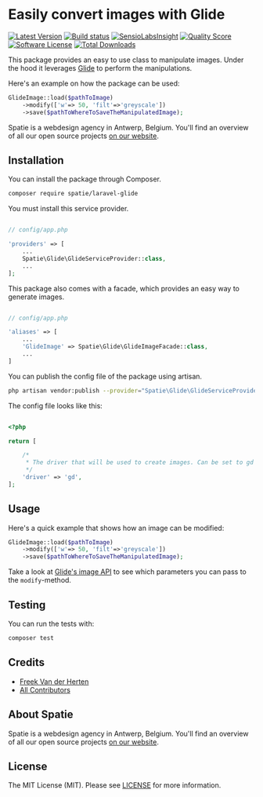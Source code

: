 # Easily convert images with Glide
[![Latest Version](https://img.shields.io/github/release/spatie/laravel-glide.svg?style=flat-square)](https://github.com/spatie/laravel-glide/releases)
[![Build status](https://img.shields.io/travis/spatie/laravel-glide.svg)](https://travis-ci.org/spatie/laravel-glide)
[![SensioLabsInsight](https://insight.sensiolabs.com/projects/ad0422ca-e31f-44a3-b01a-ee5ec757b18d/mini.png)](https://insight.sensiolabs.com/projects/ad0422ca-e31f-44a3-b01a-ee5ec757b18d)
[![Quality Score](https://img.shields.io/scrutinizer/g/spatie/laravel-glide.svg?style=flat-square)](https://scrutinizer-ci.com/g/spatie/laravel-glide)
[![Software License](https://img.shields.io/badge/license-MIT-brightgreen.svg?style=flat-square)](LICENSE.md)
[![Total Downloads](https://img.shields.io/packagist/dt/spatie/laravel-glide.svg?style=flat-square)](https://packagist.org/packages/spatie/laravel-glide)

This package provides an easy to use class to manipulate images. Under the hood it leverages [Glide](http://glide.thephpleague.com/) to perform 
the manipulations.

Here's an example on how the package can be used:

```php
GlideImage::load($pathToImage)
	->modify(['w'=> 50, 'filt'=>'greyscale'])
	->save($pathToWhereToSaveTheManipulatedImage);
```

Spatie is a webdesign agency in Antwerp, Belgium. You'll find an overview of all our open source projects [on our website](https://spatie.be/opensource).

## Installation

You can install the package through Composer.

```bash
composer require spatie/laravel-glide
```

You must install this service provider.

```php

// config/app.php

'providers' => [
    ...
    Spatie\Glide\GlideServiceProvider::class,
    ...
];
```

This package also comes with a facade, which provides an easy way to generate images.

```php

// config/app.php

'aliases' => [
	...
    'GlideImage' => Spatie\Glide\GlideImageFacade::class,
    ...
]
```


You can publish the config file of the package using artisan.

```bash
php artisan vendor:publish --provider="Spatie\Glide\GlideServiceProvider"
```

The config file looks like this:
```php

<?php

return [

    /*
     * The driver that will be used to create images. Can be set to gd or imagick.
     */
    'driver' => 'gd',
];

```
## Usage 

Here's a quick example that shows how an image can be modified:

```php
GlideImage::load($pathToImage)
	->modify(['w'=> 50, 'filt'=>'greyscale'])
	->save($pathToWhereToSaveTheManipulatedImage);
```

Take a look at [Glide's image API](http://glide.thephpleague.com/1.0/api/quick-reference/) to see which parameters you can pass to the `modify`-method.

## Testing

You can run the tests with:

```bash
composer test
```

## Credits

- [Freek Van der Herten](https:/murze.be)
- [All Contributors](https://github.com/freekmurze/laravel-glide/contributors)

## About Spatie
Spatie is a webdesign agency in Antwerp, Belgium. You'll find an overview of all our open source projects [on our website](https://spatie.be/opensource).

## License

The MIT License (MIT). Please see [LICENSE](https://github.com/freekmurze/laravel-glide/blob/master/LICENSE) for more information.

